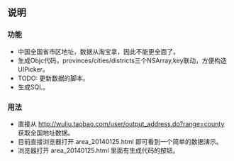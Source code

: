 ## 说明 

### 功能
* 中国全国省市区地址，数据从淘宝拿，因此不能更全面了。
* 生成Objc代码，provinces/cities/districts三个NSArray,key联动，方便构造UIPicker。
* TODO: 更新数据的脚本。
* 生成SQL。

### 用法
* 直接从 http://wuliu.taobao.com/user/output_address.do?range=county 获取全国地址数据。
* 目前直接浏览器打开 area_20140125.html 即可看到一个简单的数据演示。
* 浏览器打开 area_20140125.html 里面有生成代码的按钮。

